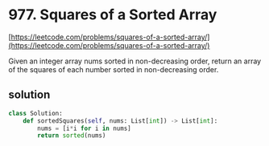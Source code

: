 # 977. Squares of a Sorted Array
[https://leetcode.com/problems/squares-of-a-sorted-array/](https://leetcode.com/problems/squares-of-a-sorted-array/)

Given an integer array nums sorted in non-decreasing order, return an array of the squares of each number sorted in non-decreasing order.

## solution
```python
class Solution:
    def sortedSquares(self, nums: List[int]) -> List[int]:
        nums = [i*i for i in nums]
        return sorted(nums)
```
